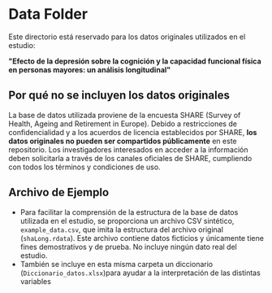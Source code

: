 # Data Folder

Este directorio está reservado para los datos originales utilizados en el estudio:

**"Efecto de la depresión sobre la cognición y la capacidad funcional física en personas mayores: un análisis longitudinal"**

## Por qué no se incluyen los datos originales

La base de datos utilizada proviene de la encuesta SHARE (Survey of Health, Ageing and Retirement in Europe). Debido a restricciones de confidencialidad y a los acuerdos de licencia establecidos por SHARE, **los datos originales no pueden ser compartidos públicamente** en este repositorio. Los investigadores interesados en acceder a la información deben solicitarla a través de los canales oficiales de SHARE, cumpliendo con todos los términos y condiciones de uso.

## Archivo de Ejemplo

* Para facilitar la comprensión de la estructura de la base de datos utilizada en el estudio, se proporciona un archivo CSV sintético, `example_data.csv`, que imita la estructura del archivo original (`shaLong.rdata`). Este archivo contiene datos ficticios y únicamente tiene fines demostrativos y de prueba. No incluye ningún dato real del estudio.
* También se incluye en esta misma carpeta un diccionario (`Diccionario_datos.xlsx`)para ayudar a la interpretación de las distintas variables
